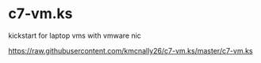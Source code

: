 # c7-vm.ks
kickstart for laptop vms with vmware nic 

https://raw.githubusercontent.com/kmcnally26/c7-vm.ks/master/c7-vm.ks
